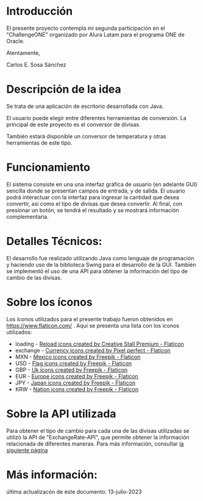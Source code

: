 # Introducción

El presente proyecto contempla mi segunda participación en el "ChallengeONE" organizado por Alura Latam para el programa ONE de Oracle.

Atentamente,

Carlos E. Sosa Sánchez

# Descripción de la idea
Se trata de una aplicación de escritorio desarrollada con Java.

El usuario puede elegir entre diferentes herramientas de conversión. La principal de este proyecto es el conversor de divisas. 

También estará disponible un conversor de temperatura y otras herramientas de este tipo.

# Funcionamiento
El sistema consiste en una una interfaz gráfica de usuario (en adelante GUI) sencilla donde se presentan campos de entrada, y de salida. El usuario podrá interactuar con la interfaz para ingresar la cantidad que desea convertir, así como el tipo de divisas que desea convertir. Al final, con presionar un botón, se tendrá el resultado y se mostrará información complementaria. 

# Detalles Técnicos:
El desarrollo fue realizado utilizando Java como lenguaje de programación y haciendo uso de la biblioteca Swing para el desarrollo de la GUI. También se implementó el uso de una API para obtener la información del tipo de cambio de las divisas.

# Sobre los íconos
Los íconos utilizados para el presente trabajo fueron obtenidos en https://www.flaticon.com/ . Aquí se presenta una lista con los iconos utilizados:

<ul></li>
<li>loading - <a href="https://www.flaticon.com/free-icons/reload" title="reload icons">Reload icons created by Creative Stall Premium - Flaticon</a></li>
<li>exchange - <a href="https://www.flaticon.com/free-icons/currency" title="currency icons">Currency icons created by Pixel perfect - Flaticon</a></li>
<li>MXN - <a href="https://www.flaticon.com/free-icons/mexico" title="mexico icons">Mexico icons created by Freepik - Flaticon</a></li>
<li>USD - <a href="https://www.flaticon.com/free-icons/flag" title="flag icons">Flag icons created by Freepik - Flaticon</a></li>
<li>GBP - <a href="https://www.flaticon.com/free-icons/uk" title="uk icons">Uk icons created by Freepik - Flaticon</a></li>
<li>EUR - <a href="https://www.flaticon.com/free-icons/europe" title="europe icons">Europe icons created by Freepik - Flaticon</a></li>
<li>JPY - <a href="https://www.flaticon.com/free-icons/japan" title="japan icons">Japan icons created by Freepik - Flaticon</a></li>
<li>KRW - <a href="https://www.flaticon.com/free-icons/nation" title="nation icons">Nation icons created by Freepik - Flaticon</a></li>
</ul>

# Sobre la API utilizada
Para obtener el tipo de cambio para cada una de las divisas utilizadas se utilizó la API de "ExchangeRate-API", que permite obtener la información relacionada de diferentes maneras. Para más información, consultar 
<a href="https://www.exchangerate-api.com/docs/overview" title="API">la siguiente página</a>


# Más información:
última actualizacón de este documento: 13-julio-2023
